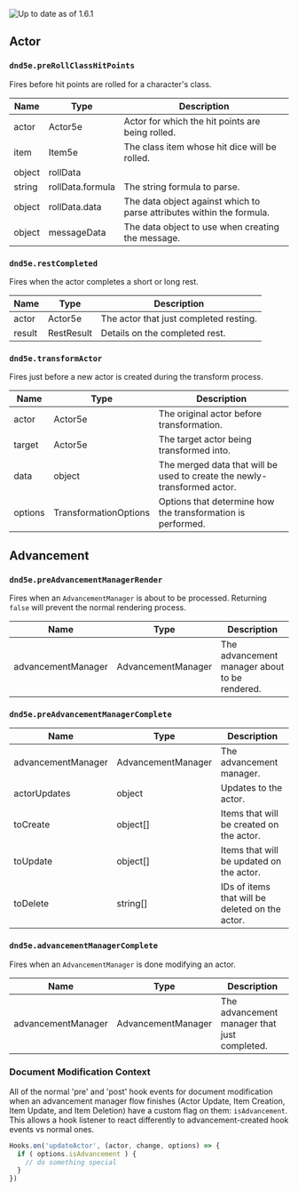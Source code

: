 ![Up to date as of 1.6.1](https://img.shields.io/static/v1?label=dnd5e&message=1.6.1&color=informational)

## Actor

### `dnd5e.preRollClassHitPoints`

Fires before hit points are rolled for a character's class.

| Name | Type | Description |
| ---- | ---- | ----------- |
| actor | Actor5e | Actor for which the hit points are being rolled. |
| item | Item5e | The class item whose hit dice will be rolled. |
| object | rollData |  |
| string | rollData.formula | The string formula to parse. |
| object | rollData.data | The data object against which to parse attributes within the formula. |
| object | messageData | The data object to use when creating the message. |

### `dnd5e.restCompleted`

Fires when the actor completes a short or long rest.

| Name | Type | Description |
| ---- | ---- | ----------- |
| actor | Actor5e | The actor that just completed resting. |
| result | RestResult | Details on the completed rest. |

### `dnd5e.transformActor`

Fires just before a new actor is created during the transform process.

| Name | Type | Description |
| ---- | ---- | ----------- |
| actor | Actor5e | The original actor before transformation. |
| target | Actor5e | The target actor being transformed into. |
| data | object | The merged data that will be used to create the newly-transformed actor. |
| options | TransformationOptions | Options that determine how the transformation is performed. |

## Advancement

### `dnd5e.preAdvancementManagerRender`

Fires when an `AdvancementManager` is about to be processed. Returning `false` will prevent the normal rendering process.

| Name | Type | Description |
| ---- | ---- | ----------- |
| advancementManager | AdvancementManager | The advancement manager about to be rendered. |

### `dnd5e.preAdvancementManagerComplete`

| Name | Type | Description |
| ---- | ---- | ----------- |
| advancementManager | AdvancementManager | The advancement manager. |
| actorUpdates | object | Updates to the actor. |
| toCreate | object[] | Items that will be created on the actor. |
| toUpdate | object[] | Items that will be updated on the actor. |
| toDelete | string[] | IDs of items that will be deleted on the actor. |

### `dnd5e.advancementManagerComplete`

Fires when an `AdvancementManager` is done modifying an actor.

| Name | Type | Description |
| ---- | ---- | ----------- |
| advancementManager | AdvancementManager | The advancement manager that just completed. |

### Document Modification Context

All of the normal 'pre' and 'post' hook events for document modification when an advancement manager flow finishes (Actor Update, Item Creation, Item Update, and Item Deletion) have a custom flag on them: `isAdvancement`. This allows a hook listener to react differently to advancement-created hook events vs normal ones.

```js
Hooks.on('updateActor', (actor, change, options) => {
  if ( options.isAdvancement ) {
    // do something special
  }
})
```